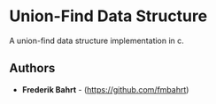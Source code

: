 # Union-Find Data Structure

A union-find data structure implementation in c.

## Authors

* **Frederik Bahrt**  - (https://github.com/fmbahrt)
